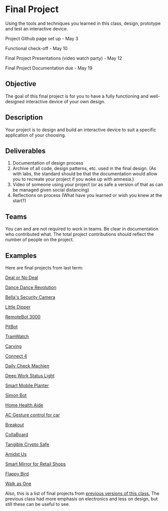# Final Project

Using the tools and techniques you learned in this class, design, prototype and test an interactive device.

Project Github page set up - May 3

Functional check-off - May 10
 
Final Project Presentations (video watch party) - May 12

Final Project Documentation due - May 19



## Objective

The goal of this final project is for you to have a fully functioning and well-designed interactive device of your own design.
 
## Description
Your project is to design and build an interactive device to suit a specific application of your choosing. 

## Deliverables

1. Documentation of design process
2. Archive of all code, design patterns, etc. used in the final design. (As with labs, the standard should be that the documentation would allow you to recreate your project if you woke up with amnesia.)
3. Video of someone using your project (or as safe a version of that as can be managed given social distancing)
4. Reflections on process (What have you learned or wish you knew at the start?)


## Teams

You can and are not required to work in teams. Be clear in documentation who contributed what. The total project contributions should reflect the number of people on the project.

## Examples

Here are final projects from last term:


[Deal or No Deal](https://drive.google.com/file/d/1XQzpp1tGf6e6ee2sLIo4SGoikChCPLPD/view)

[Dance Dance Revolution](https://drive.google.com/file/d/16Im6LzqkTqIcfEQMOxO5LTp1bfeqlAMs/view)

[Bella's Security Camera](https://www.youtube.com/watch?v=0V6QAqEnvfo)

[Little Dipper](https://drive.google.com/file/d/1RZlSrD-6ynQ_WNaj6Y96DU8G5RMVBl1p/view)

[RemoteBot 3000](https://drive.google.com/file/d/1v7SEqaGoAuLPQyMfRheSYNiHXUxvgZcx/view)

[PitBot](https://drive.google.com/file/d/11IHh6lJ0fhtfrj9t7NQdD86RodjWKTtp/view)

[TramWatch](https://drive.google.com/file/d/1XZd2brHdCOpeC6yaoLYjxkD_bhRytbc3/view)

[Carving](https://drive.google.com/file/d/1h3ePDPEj6DfpaxpS3JtX8lq7xh7sKwb6/view)

[Connect 4](https://www.youtube.com/watch?v=OCgLxLWi-co)

[Daily Check Machien](https://www.youtube.com/watch?v=wWpC-DhkWuY)

[Deep Work Status Light](https://www.youtube.com/watch?v=h4mzEMo_POE)

[Smart Mobile Planter](https://drive.google.com/file/d/1C0EGZ9G7-YVlS6hqTTNBQCc0ZQV2MifQ/view)

[Simon Bot](https://drive.google.com/file/d/1F7VBFsLeX8Char6X4pz8wX5mzmJ7-G-6/view)

[Home Health Aide](https://drive.google.com/file/d/19nhoX-Td7e8_7Ot75MmUqb2jkSIoIUW3/view)

[AC Gesture control for car](https://www.youtube.com/watch?v=IOoE608VBzU)

[Breakout](https://www.youtube.com/watch?v=ivUhyYDvSVo)

[CollaBoard](https://www.youtube.com/watch?v=R66CZs_p3Es)

[Tangible Crypto Safe](https://www.youtube.com/watch?v=O3sw58zzShQ)

[Amidst Us](https://www.youtube.com/watch?v=jBd_7DRzVd8)

[Smart Mirror for Retail Shops](https://drive.google.com/file/d/1VQ6X0gf9IwjF8L_LpPwcW_kvp8LJPwKi/view)

[Flappy Bird](https://drive.google.com/file/d/1ma2-HkcZKHPzy7PB_bqO0nm2dztGvdqr/view)

[Walk as One](https://drive.google.com/file/d/1TlNYVYbU1G9MFd2cv2dusruymZlbddWb/view?usp=sharing)




Also, this is a list of final projects from [previous versions of this class.](https://github.com/FAR-Lab/Developing-and-Designing-Interactive-Devices/wiki/Previous-Final-Projects) The previous class had more emphasis on electronics and less on design, but still these can be useful to see.
